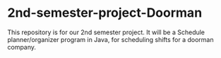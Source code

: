 # 2nd-semester-project-Doorman
This repository is for our 2nd semester project. It will be a Schedule planner/organizer program in Java, for scheduling shifts for a doorman company.
